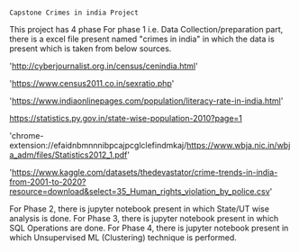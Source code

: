                                                                             Capstone Crimes in india Project


This project has 4 phase
For phase 1 i.e. Data Collection/preparation part, there is a excel file present named "crimes in india" in which the data is present which is taken from below sources.


'http://cyberjournalist.org.in/census/cenindia.html'

'https://www.census2011.co.in/sexratio.php'

'https://www.indiaonlinepages.com/population/literacy-rate-in-india.html'

https://statistics.py.gov.in/state-wise-population-2010?page=1

'chrome-extension://efaidnbmnnnibpcajpcglclefindmkaj/https://www.wbja.nic.in/wbja_adm/files/Statistics2012_1.pdf'

'https://www.kaggle.com/datasets/thedevastator/crime-trends-in-india-from-2001-to-2020?resource=download&select=35_Human_rights_violation_by_police.csv'

For Phase 2, there is jupyter notebook present in which State/UT wise analysis is done.
For Phase 3, there is jupyter notebook present in which SQL Operations are done.
For Phase 4, there is jupyter notebook present in which Unsupervised ML (Clustering) technique is performed.
